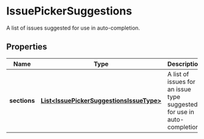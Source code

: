 

# IssuePickerSuggestions

A list of issues suggested for use in auto-completion.

## Properties

Name | Type | Description | Notes
------------ | ------------- | ------------- | -------------
**sections** | [**List&lt;IssuePickerSuggestionsIssueType&gt;**](IssuePickerSuggestionsIssueType.md) | A list of issues for an issue type suggested for use in auto-completion. |  [optional] [readonly]



